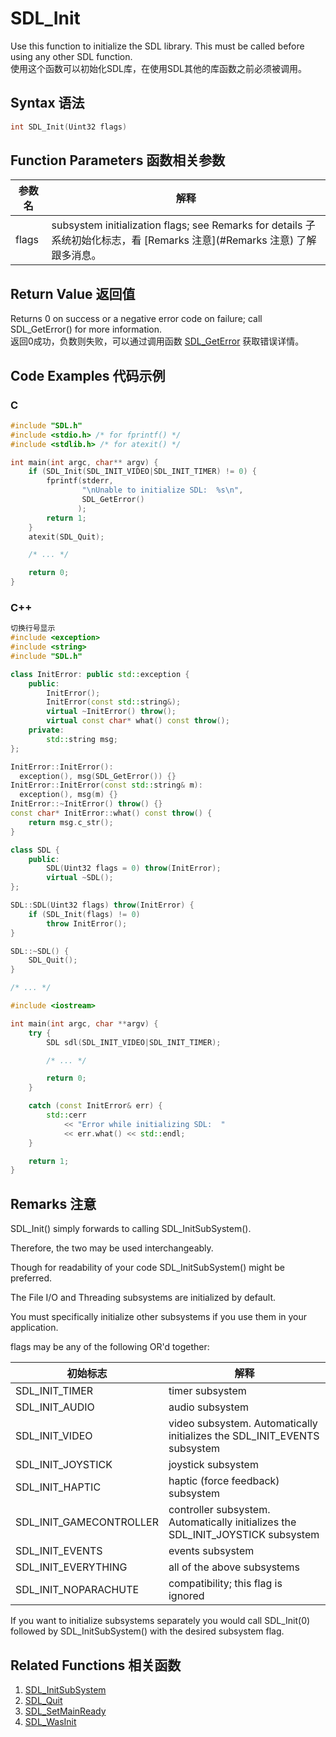 # SDL_Init
Use this function to initialize the SDL library. This must be called before using any other SDL function.   
使用这个函数可以初始化SDL库，在使用SDL其他的库函数之前必须被调用。


## Syntax 语法
```c 
int SDL_Init(Uint32 flags)
```
## Function Parameters 函数相关参数
| 参数名 |解释 |
|--------|-----|
|flags | subsystem initialization flags; see Remarks for details 子系统初始化标志，看 [Remarks 注意](#Remarks 注意) 了解跟多消息。|

## Return Value 返回值

Returns 0 on success or a negative error code on failure; call SDL_GetError() for more information.     
返回0成功，负数则失败，可以通过调用函数 [SDL_GetError](SDL_GetError.md) 获取错误详情。
## Code Examples 代码示例
### C
```c
#include "SDL.h"
#include <stdio.h> /* for fprintf() */
#include <stdlib.h> /* for atexit() */

int main(int argc, char** argv) {
    if (SDL_Init(SDL_INIT_VIDEO|SDL_INIT_TIMER) != 0) {
        fprintf(stderr,
                "\nUnable to initialize SDL:  %s\n",
                SDL_GetError()
               );
        return 1;
    }
    atexit(SDL_Quit);

    /* ... */

    return 0;
}
```
### C++
```c++
切换行号显示
#include <exception>
#include <string>
#include "SDL.h"

class InitError: public std::exception {
    public:
        InitError();
        InitError(const std::string&);
        virtual ~InitError() throw();
        virtual const char* what() const throw();
    private:
        std::string msg;
};

InitError::InitError():
  exception(), msg(SDL_GetError()) {}
InitError::InitError(const std::string& m):
  exception(), msg(m) {}
InitError::~InitError() throw() {}
const char* InitError::what() const throw() {
    return msg.c_str();
}

class SDL {
    public:
        SDL(Uint32 flags = 0) throw(InitError);
        virtual ~SDL();
};

SDL::SDL(Uint32 flags) throw(InitError) {
    if (SDL_Init(flags) != 0)
        throw InitError();
}

SDL::~SDL() {
    SDL_Quit();
}

/* ... */

#include <iostream>

int main(int argc, char **argv) {
    try {
        SDL sdl(SDL_INIT_VIDEO|SDL_INIT_TIMER);

        /* ... */

        return 0;
    }

    catch (const InitError& err) {
        std::cerr
            << "Error while initializing SDL:  "
            << err.what() << std::endl;
    }

    return 1;
}
```

## Remarks 注意

SDL_Init() simply forwards to calling SDL_InitSubSystem(). 

Therefore, the two may be used interchangeably. 

Though for readability of your code SDL_InitSubSystem() might be preferred.

The File I/O and Threading subsystems are initialized by default. 

You must specifically initialize other subsystems if you use them in your application.

flags may be any of the following OR'd together:

|初始标志|解释|
|-------|----|
|SDL_INIT_TIMER | timer subsystem|
|SDL_INIT_AUDIO|audio subsystem|
|SDL_INIT_VIDEO|video subsystem. Automatically initializes the SDL_INIT_EVENTS subsystem|
|SDL_INIT_JOYSTICK|joystick subsystem|
|SDL_INIT_HAPTIC|haptic (force feedback) subsystem|
|SDL_INIT_GAMECONTROLLER|controller subsystem. Automatically initializes the SDL_INIT_JOYSTICK subsystem|
|SDL_INIT_EVENTS|events subsystem|
|SDL_INIT_EVERYTHING |all of the above subsystems|
|SDL_INIT_NOPARACHUTE|compatibility; this flag is ignored|

If you want to initialize subsystems separately you would call SDL_Init(0) followed by SDL_InitSubSystem() with the desired subsystem flag.

## Related Functions 相关函数
1. [SDL_InitSubSystem](SDL_InitSubSystem.md)
2. [SDL_Quit](SDL_Quit.md)
3. [SDL_SetMainReady](SDL_SetMainReady.md)
4. [SDL_WasInit](SDL_WasInit.md)
